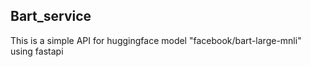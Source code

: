 ## Bart_service
This is a simple API for huggingface model "facebook/bart-large-mnli" using fastapi
